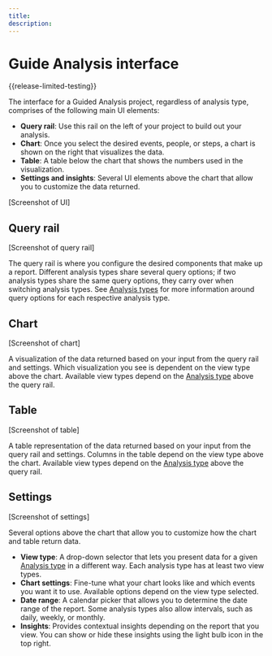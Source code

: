 ```yaml
---
title:
description:
---
```

# Guide Analysis interface

{{release-limited-testing}}

The interface for a Guided Analysis project, regardless of analysis type, comprises of the following main UI elements:

* **Query rail**: Use this rail on the left of your project to build out your analysis.
* **Chart**: Once you select the desired events, people, or steps, a chart is shown on the right that visualizes the data.
* **Table**: A table below the chart that shows the numbers used in the visualization.
* **Settings and insights**: Several UI elements above the chart that allow you to customize the data returned.

[Screenshot of UI]

## Query rail

[Screenshot of query rail]

The query rail is where you configure the desired components that make up a report. Different analysis types share several query options; if two analysis types share the same query options, they carry over when switching analysis types. See [Analysis types](analysis-types/overview.md) for more information around query options for each respective analysis type.

## Chart

[Screenshot of chart]

A visualization of the data returned based on your input from the query rail and settings. Which visualization you see is dependent on the view type above the chart. Available view types depend on the [Analysis type](analysis-types/overview.md) above the query rail.

## Table

[Screenshot of table]

A table representation of the data returned based on your input from the query rail and settings. Columns in the table depend on the view type above the chart. Available view types depend on the [Analysis type](analysis-types/overview.md) above the query rail.

## Settings

[Screenshot of settings]

Several options above the chart that allow you to customize how the chart and table return data.

* **View type**: A drop-down selector that lets you present data for a given [Analysis type](analysis-types/overview.md) in a different way. Each analysis type has at least two view types.
* **Chart settings**: Fine-tune what your chart looks like and which events you want it to use. Available options depend on the view type selected.
* **Date range**: A calendar picker that allows you to determine the date range of the report. Some analysis types also allow intervals, such as daily, weekly, or monthly.
* **Insights**: Provides contextual insights depending on the report that you view. You can show or hide these insights using the light bulb icon in the top right.
